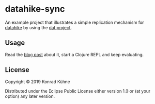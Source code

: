 # datahike-sync

An example project that illustrates a simple replication mechanism for [datahike](https://github.com/replikativ/datahike) by using the [dat project](https://datproject.org/).

## Usage
Read the [blog post](https://lambdaforge.io) about it, start a Clojure REPL and keep evaluating.


## License

Copyright © 2019 Konrad Kühne

Distributed under the Eclipse Public License either version 1.0 or (at
your option) any later version.
